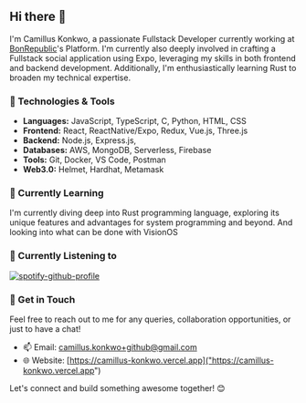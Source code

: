 ## Hi there 👋

I'm Camillus Konkwo, a passionate Fullstack Developer currently working at [BonRepublic](https://github.com/bonrepublic)'s Platform. I'm currently also deeply involved in crafting a Fullstack social application using Expo, leveraging my skills in both frontend and backend development. Additionally, I'm enthusiastically learning Rust to broaden my technical expertise.

### 🔧 Technologies & Tools

- **Languages:** JavaScript, TypeScript, C, Python, HTML, CSS
- **Frontend:** React, ReactNative/Expo, Redux, Vue.js, Three.js
- **Backend:** Node.js, Express.js,
- **Databases:** AWS, MongoDB, Serverless, Firebase
- **Tools:** Git, Docker, VS Code, Postman
- **Web3.0:** Helmet, Hardhat, Metamask

### 🌱 Currently Learning

I'm currently diving deep into Rust programming language, exploring its unique features and advantages for system programming and beyond.
And looking into what can be done with VisionOS

### 🌱 Currently Listening to

[![spotify-github-profile](https://spotify-github-profile.vercel.app/api/view?uid=1196784744&cover_image=true&theme=natemoo-re&show_offline=false&background_color=454545&interchange=true&bar_color=b0b0b0&bar_color_cover=true)](https://spotify-github-profile.vercel.app/api/view?uid=1196784744&redirect=true)

### 💬 Get in Touch

Feel free to reach out to me for any queries, collaboration opportunities, or just to have a chat!

- 📫 Email: [camillus.konkwo+github@gmail.com](mailto:camillus.konkwo+github@gmail.com)
- 🌐 Website: [https://camillus-konkwo.vercel.app]("https://camillus-konkwo.vercel.app")

Let's connect and build something awesome together! 😊
